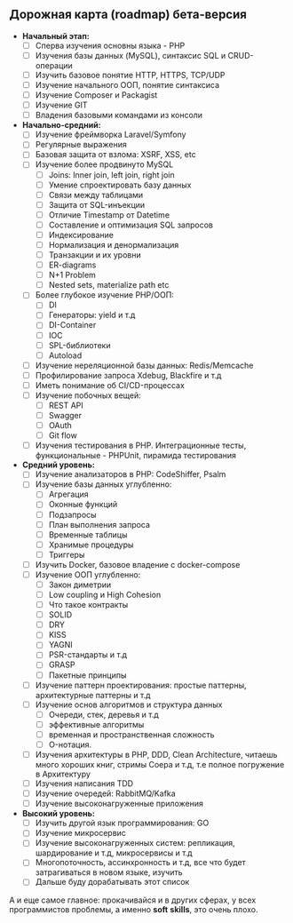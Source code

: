 ## Дорожная карта (roadmap) бета-версия

- **Начальный этап:**
    - [ ]  Сперва изучения основны языка - PHP
    - [ ]  Изучения базы данных (MySQL), синтаксис SQL и CRUD-операции
    - [ ]  Изучить базовое понятие HTTP, HTTPS, TCP/UDP
    - [ ]  Изучение начального ООП, понятие синтаксиса
    - [ ]  Изучение Composer и Packagist
    - [ ]  Изучение GIT
    - [ ]  Владения базовыми командами из консоли
- **Начально-средний:**
    - [ ]  Изучение фреймворка Laravel/Symfony
    - [ ]  Регулярные выражения
    - [ ]  Базовая защита от взлома: XSRF, XSS, etc
    - [ ]  Изучение более продвинуто MySQL
        - [ ]  Joins: Inner join, left join, right join
        - [ ]  Умение спроектировать базу данных
        - [ ]  Связи между таблицами
        - [ ]  Защита от SQL-инъекции
        - [ ]  Отличие Timestamp от Datetime
        - [ ]  Составление и оптимизация SQL запросов
        - [ ]  Индексирование
        - [ ]  Нормализация и денормализация
        - [ ]  Транзакции и их уровни
        - [ ]  ER-diagrams
        - [ ]  N+1 Problem
        - [ ]  Nested sets, materialize path etc
    - [ ]  Более глубокое изучение PHP/ООП:
        - [ ]  DI
        - [ ]  Генераторы: yield и т.д
        - [ ]  DI-Container
        - [ ]  IOC
        - [ ]  SPL-библиотеки
        - [ ]  Autoload
    - [ ]  Изучение нереляционной базы данных: Redis/Memcache
    - [ ]  Профилирование запроса Xdebug, Blackfire и т.д
    - [ ]  Иметь понимание об CI/CD-процессах
    - [ ]  Изучение побочных вещей:
        - [ ]  REST API
        - [ ]  Swagger
        - [ ]  OAuth
        - [ ]  Git flow
    - [ ]  Изучения тестирования в PHP. Интеграционные тесты, функциональные - PHPUnit, пирамида тестирования
- **Cредний уровень:**
    - [ ]  Изучение анализаторов в PHP: CodeShiffer, Psalm
    - [ ]  Изучение базы данных углубленно:
        - [ ]  Агрегация
        - [ ]  Оконные функций
        - [ ]  Подзапросы
        - [ ]  План выполнения запроса
        - [ ]  Временные таблицы
        - [ ]  Хранимые процедуры
        - [ ]  Триггеры
    - [ ]  Изучить Docker, базовое владение с docker-compose
    - [ ]  Изучение ООП углубленно:
        - [ ]  Закон диметрии
        - [ ]  Low coupling и High Cohesion
        - [ ]  Что такое контракты
        - [ ]  SOLID
        - [ ]  DRY
        - [ ]  KISS
        - [ ]  YAGNI
        - [ ]  PSR-стандарты и т.д
        - [ ]  GRASP
        - [ ]  Пакетные принципы
    - [ ]  Изучение паттерн проектирования: простые паттерны, архитектурные паттерны и т.д
    - [ ]  Изучение основ алгоритмов и структура данных
        - [ ]  Очереди, стек, деревья и т.д
        - [ ]  эффективные алгоритмы
        - [ ]  временная и пространственная сложность
        - [ ]  O-нотация.
    - [ ]  Изучения архитектуры в PHP, DDD, Clean Architecture, читаешь много хороших книг, стримы Соера и т.д, т.е полное погружение в Архитектуру
    - [ ]  Изучения написания TDD
    - [ ]  Изучение очередей: RabbitMQ/Kafka
    - [ ]  Изучение высоконагруженные приложения
- **Высокий уровень:**
    - [ ]  Изучить другой язык программирования: GO
    - [ ]  Изучение микросервис
    - [ ]  Изучение высоконагруженных систем: репликация, шардирование и т.д, микросервисы и т.д
    - [ ]  Многопоточность, ассинхронность и т.д, все что будет затрагиваться в новом языке, изучить
    - [ ]  Дальше буду дорабатывать этот список

А и еще самое главное: прокачивайся и в других сферах, у всех программистов проблемы, а именно **soft** **skills**, это очень плохо.
